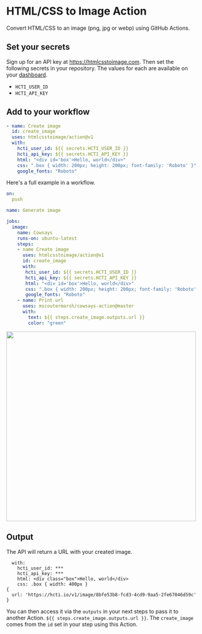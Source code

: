 # HTML/CSS to Image Action

Convert HTML/CSS to an image (png, jpg or webp) using GitHub Actions.

## Set your secrets

Sign up for an API key at https://htmlcsstoimage.com. Then set the following secrets in your repository. The values for each are available on your [dashboard](https://htmlcsstoimage.com/dashboard).

- `HCTI_USER_ID`
- `HCTI_API_KEY`

## Add to your workflow

```yml
- name: Create image
  id: create_image
  uses: htmlcsstoimage/action@v1
  with:
    hcti_user_id: ${{ secrets.HCTI_USER_ID }}
    hcti_api_key: ${{ secrets.HCTI_API_KEY }}
    html: "<div id='box'>Hello, world</div>"
    css: ".box { width: 200px; height: 200px; font-family: 'Roboto' }"
    google_fonts: "Roboto"
```

Here's a full example in a workflow.

```yml
on:
  push

name: Generate image

jobs:
  image:
    name: Cowsays
    runs-on: ubuntu-latest
    steps:
    - name Create image
      uses: htmlcsstoimage/action@v1
      id: create_image
      with:
       hcti_user_id: ${{ secrets.HCTI_USER_ID }}
       hcti_api_key: ${{ secrets.HCTI_API_KEY }}
       html: "<div id='box'>Hello, world</div>"
       css: ".box { width: 200px; height: 200px; font-family: 'Roboto' }"
       google_fonts: "Roboto"
    - name: Print url
      uses: mscoutermarsh/cowsays-action@master
      with:
        text: ${{ steps.create_image.outputs.url }} 
        color: "green"
```

<img src="https://p196.p4.n0.cdn.getcloudapp.com/items/E0uE5Zzb/Image+2019-11-30+at+4.41.38+PM.png?v=eb99d3869208b6dfe7fa10c3fd719bc3" width="500px"></img>

## Output
The API will return a URL with your created image.

```
  with:
    hcti_user_id: ***
    hcti_api_key: ***
    html: <div class="box">Hello, world</div>
    css: .box { width: 400px }
{
  url: 'https://hcti.io/v1/image/8bfe53b8-fcd3-4cd9-9aa5-2fe67046d59c'
}
```

You can then access it via the `outputs` in your next steps to pass it to another Action. `${{ steps.create_image.outputs.url }}`. The `create_image` comes from the `id` set in your step using this Action.
